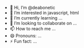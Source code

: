 - 👋 Hi, I’m @deabonetic
- 👀 I’m interested in javascript, html
- 🌱 I’m currently learning ...
- 💞️ I’m looking to collaborate on ...
- 📫 How to reach me ...
- 😄 Pronouns: ...
- ⚡ Fun fact: ...

<!---
deabonetic/deabonetic is a ✨ special ✨ repository because its `README.md` (this file) appears on your GitHub profile.
You can click the Preview link to take a look at your changes.
--->
